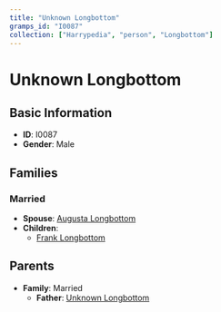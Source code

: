 ```yaml
---
title: "Unknown Longbottom"
gramps_id: "I0087"
collection: ["Harrypedia", "person", "Longbottom"]
---
```


# Unknown Longbottom

## Basic Information

- **ID**: I0087
- **Gender**: Male

## Families

### Married

- **Spouse**: [Augusta Longbottom](//Longbottom/Augusta/)
- **Children**:
  - [Frank Longbottom](//Longbottom/Frank/)

## Parents

- **Family**: Married
  - **Father**: [Unknown Longbottom](//Longbottom/I0088/)

